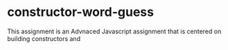 # constructor-word-guess

This assignment is an Advnaced Javascript assignment that is centered on building constructors and 